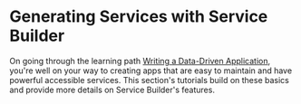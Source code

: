 # Generating Services with Service Builder [](id=service-builder-lp-6-2-develop-tutorial)

On going through the learning path
[Writing a Data-Driven Application](/develop/learning-paths/-/knowledge_base/writing-a-data-driven-application-lp-6-2-develop-learnpath),
you're well on your way to creating apps that are easy to maintain and have
powerful accessible services. This section's tutorials build on these basics and
provide more details on Service Builder's features. 
